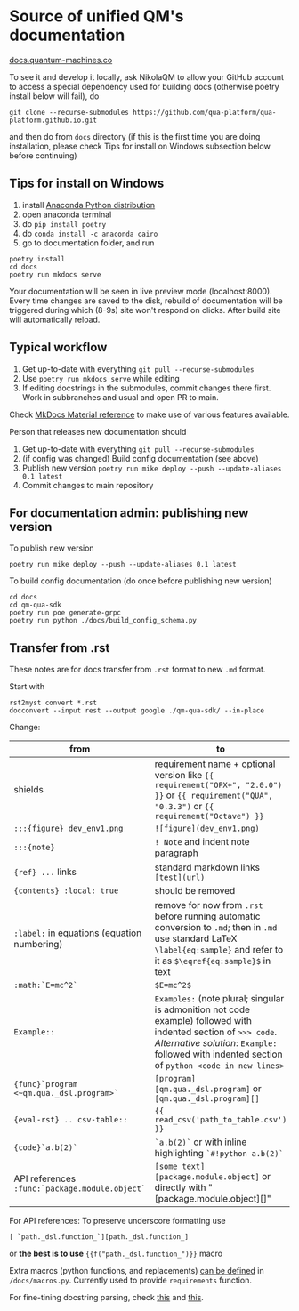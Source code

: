 # Source of unified QM's documentation

[docs.quantum-machines.co](https://docs.quantum-machines.co)

To see it and develop it locally, ask NikolaQM to allow your GitHub account to
access a special dependency used for building docs (otherwise poetry install
below will fail), do

```
git clone --recurse-submodules https://github.com/qua-platform/qua-platform.github.io.git
```

and then do from `docs` directory (if this is the first time you are doing installation, please check Tips for install on Windows subsection below before continuing)

## Tips for install on Windows

1. install [Anaconda Python distribution](https://www.anaconda.com/products/distribution)
2. open anaconda terminal
3. do `pip install poetry`
4. do `conda install -c anaconda cairo`
5. go to documentation folder, and run

```
poetry install
cd docs
poetry run mkdocs serve
```

Your documentation will be seen in live preview mode (localhost:8000). Every
time changes are saved to the disk, rebuild of documentation will be triggered
during which (8-9s) site won't respond on clicks. After build site will
automatically reload.

## Typical workflow

1. Get up-to-date with everything `git pull --recurse-submodules`
2. Use `poetry run mkdocs serve` while editing
3. If editing docstrings in the submodules, commit changes there first. Work in subbranches and usual and open PR to main.

Check [MkDocs Material reference](https://squidfunk.github.io/mkdocs-material/reference/) to make use of various features available.

Person that releases new documentation should

1. Get up-to-date with everything `git pull --recurse-submodules`
4. (if config was changed) Build config documentation (see above)
5. Publish new version `poetry run mike deploy --push --update-aliases 0.1 latest ` 
6. Commit changes to main repository


## For documentation admin: publishing new version

To publish new version

```
poetry run mike deploy --push --update-aliases 0.1 latest 
```

To build config documentation (do once before publishing new version)
```
cd docs
cd qm-qua-sdk
poetry run poe generate-grpc
poetry run python ./docs/build_config_schema.py
```

## Transfer from .rst

These notes are for docs transfer from `.rst` format to new `.md` format.

Start with 
```
rst2myst convert *.rst 
docconvert --input rest --output google ./qm-qua-sdk/ --in-place
```

Change:

| from     |    to      |
|----------|------------|
| shields | requirement name + optional version like `{{ requirement("OPX+", "2.0.0") }}` or `{{ requirement("QUA", "0.3.3")`  or `{{ requirement("Octave") }}` |
| `:::{figure} dev_env1.png` | `![figure](dev_env1.png)` |
| `:::{note}` | `! Note` and indent note paragraph |
| `{ref} ...` links | standard markdown links `[test](url)` |
| ```{contents} :local: true``` | should be removed |
| `:label:` in equations (equation numbering)| remove for now from `.rst` before running automatic conversion to `.md`; then in `.md` use standard LaTeX `\label{eq:sample}` and refer to it as `$\eqref{eq:sample}$` in text |  
| ```:math:`E=mc^2` ``` | ```$E=mc^2$``` | 
|```Example::``` | ```Examples:``` (note plural; singular is admonition not code example) followed with indented section of ```>>> code```. *Alternative solution*: ```Example:``` followed with indented section of ```python <code in new lines>``` |
| ``` {func}`program <~qm.qua._dsl.program>` ``` | `[program][qm.qua._dsl.program]`  or `[qm.qua._dsl.program][]`|
| ```{eval-rst} .. csv-table::```| ```{{ read_csv('path_to_table.csv') }}```|
|``` {code}`a.b(2)` ```|  ``` `a.b(2)` ``` or with inline highlighting ``` `#!python a.b(2)` ``` |
| API references ```:func:`package.module.object` ``` |   `[some text][package.module.object]` or directly with "[package.module.object][]"|

For API references: To preserve underscore formatting use
```
[ `path._dsl.function_`][path._dsl.function_]
```

or **the best is to use** `{{f("path._dsl.function_")}}` macro 

Extra macros (python functions, and replacements) [can
be defined](https://mkdocs-macros-plugin.readthedocs.io/en/latest/macros/) in `/docs/macros.py`.
Currently used to provide `requirements` function.

For fine-tining docstring parsing, check [this](https://mkdocstrings.github.io/usage/)
and [this](https://mkdocstrings.github.io/griffe/docstrings/).

